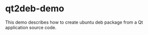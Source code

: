 qt2deb-demo
===========

This demo describes how to create ubuntu deb package from a Qt application source code.